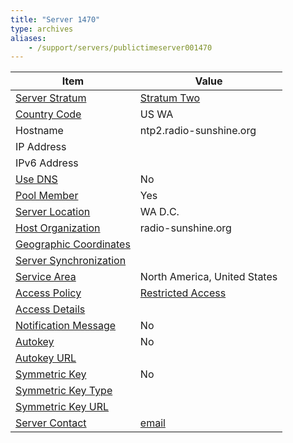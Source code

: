 ```yaml
---
title: "Server 1470"
type: archives
aliases:
    - /support/servers/publictimeserver001470
---
```


| Item | Value |
| ----- | ----- |
| [Server Stratum](/support/servers/serverstratum) | [Stratum Two](/support/servers/stratumtwotimeservers) |
| [Country Code](/support/servers/countrycode) | US WA |
| Hostname |  ntp2.radio-sunshine.org  |
| IP Address |  |
| IPv6 Address | |
| [Use DNS](/support/servers/usedns) | No |
| [Pool Member](/support/servers/poolmember) | Yes |
| [Server Location](/support/servers/serverlocation) |  WA D.C. |
| [Host Organization](/support/servers/hostorganization) |  radio-sunshine.org |
| [ Geographic Coordinates](/support/servers/geographiccoordinates) |  |
| [Server Synchronization](/support/servers/serversynchronization) | |
| [Service Area](/support/servers/servicearea) |  North America, United States |
| [Access Policy](/support/servers/accesspolicy) | [Restricted Access](/support/servers/restrictedaccess) |
| [Access Details](/support/servers/accessdetails) |  |
| [Notification Message](/support/servers/notificationmessage) | No |
| [Autokey](/support/servers/autokey) | No |
| [Autokey URL](/support/servers/autokeyurl) | |
| [Symmetric Key](/support/servers/symmetrickey) | No |
| [Symmetric Key Type](/support/servers/symmetrickeytype) | |
| [Symmetric Key URL](/support/servers/symmetrickeyurl) | |
| [Server Contact](/support/servers/servercontact) | [email](mailto:gpdec2014@gmail.com) |